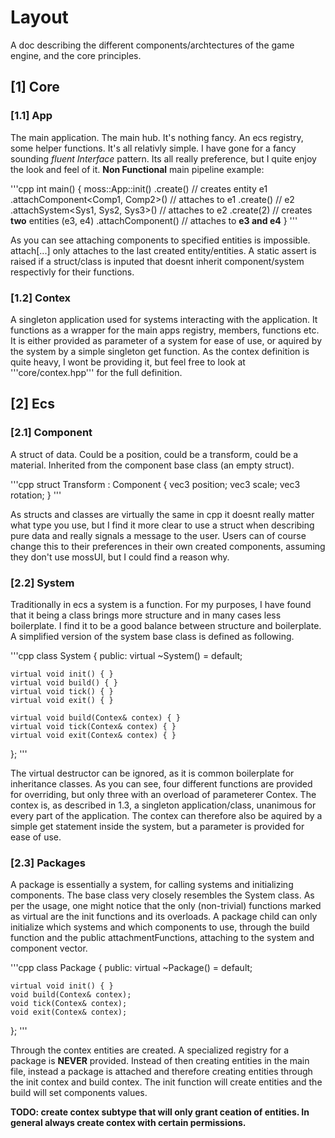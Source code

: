 # Layout
A doc describing the different components/archtectures of the game engine, and
the core principles.


## [1] Core
### [1.1] App
The main application. The main hub. It's nothing fancy. An ecs registry, some
helper functions. It's all relativly simple. I have gone for a fancy sounding
*fluent Interface* pattern. Its all really preference, but I quite enjoy the
look and feel of it. **Non Functional** main pipeline example:

'''cpp
int main() {
    moss::App::init()
        .create() // creates entity e1
            .attachComponent<Comp1, Comp2>() // attaches to e1
        .create() // e2
            .attachSystem<Sys1, Sys2, Sys3>() // attaches to e2
        .create(2) // creates **two** entities (e3, e4)
            .attachComponent<Comp4>() // attaches to **e3 and e4**
}
'''

As you can see attaching components to specified entities is impossible.
attach[...] only attaches to the last created entity/entities. A static assert
is raised if a struct/class is inputed that doesnt inherit component/system
respectivly for their functions.

### [1.2] Contex
A singleton application used for systems interacting with the application. It
functions as a wrapper for the main apps registry, members, functions etc. It
is either provided as parameter of a system for ease of use, or aquired by the
system by a simple singleton get function. As the contex definition is quite
heavy, I wont be providing it, but feel free to look at '''core/contex.hpp'''
for the full definition.


## [2] Ecs
### [2.1] Component
A struct of data. Could be a position, could be a transform, could be a
material. Inherited from the component base class (an empty struct).

'''cpp
struct Transform : Component {
    vec3 position;
    vec3 scale;
    vec3 rotation;
}
'''

As structs and classes are virtually the same in cpp it doesnt really matter
what type you use, but I find it more clear to use a struct when describing pure
data and really signals a message to the user. Users can of course change this
to their preferences in their own created components, assuming they don't use
mossUI, but I could find a reason why.

### [2.2] System
Traditionally in ecs a system is a function. For my purposes, I have found that
it being a class brings more structure and in many cases less boilerplate. I
find it to be a good balance between structure and boilerplate. A simplified 
version of the system base class is defined as following.

'''cpp
class System {
public:
    virtual ~System() = default; 

    virtual void init() { }
    virtual void build() { }
    virtual void tick() { }
    virtual void exit() { }

    virtual void build(Contex& contex) { }
    virtual void tick(Contex& contex) { }
    virtual void exit(Contex& contex) { }
};
'''

The virtual destructor can be ignored, as it is common boilerplate for
inheritance classes. As you can see, four different functions are provided for
overriding, but only three with an overload of parameterer Contex. The contex
is, as described in 1.3, a singleton application/class, unanimous for
every part of the application. The contex can therefore also be aquired by a
simple get statement inside the system, but a parameter is provided for ease of
use.

### [2.3] Packages
A package is essentially a system, for calling systems and initializing
components. The base class very closely resembles the System class. As per the
usage, one might notice that the only (non-trivial) functions marked as virtual
are the init functions and its overloads. A package child can only initialize
which systems and which components to use, through the build function and the
public attachmentFunctions, attaching to the system and component vector.

'''cpp
class Package {
public:
    virtual ~Package() = default;

    virtual void init() { }
    void build(Contex& contex);
    void tick(Contex& contex);
    void exit(Contex& contex);
};
'''

Through the contex entities are created. A specialized registry for a package
is **NEVER** provided. Instead of then creating entities in the main file,
instead a package is attached and therefore creating entities through the
init contex and build contex. The init function will create entities and the
build will set components values.

**TODO: create contex subtype that will only grant ceation of entities. In
general always create contex with certain permissions.**
